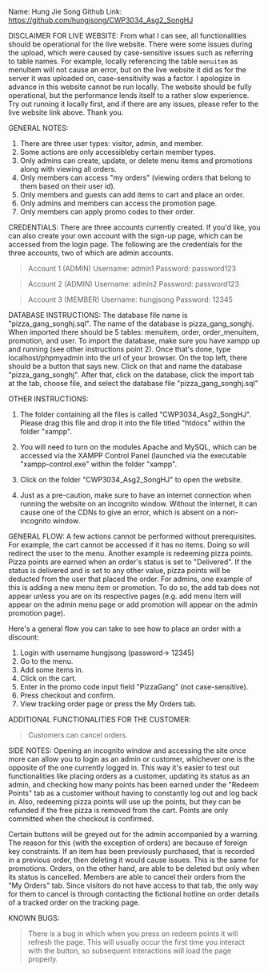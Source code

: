 Name: Hung Jie Song
Github Link: https://github.com/hungjsong/CWP3034_Asg2_SongHJ

DISCLAIMER FOR LIVE WEBSITE:
From what I can see, all functionalities should be operational for the live website. There were some issues during the upload,
which were caused by case-sensitive issues such as referring to table names. For example, locally referencing the table
`menuitem` as menuItem will not cause an error, but on the live website it did as for the server it was uploaded on,
case-sensitivity was a factor. I apologize in advance in this website cannot be run locally. The website should be fully operational,
but the performance lends itself to a rather slow experience. Try out running it locally first, and if there are any issues,
please refer to the live website link above. Thank you.

GENERAL NOTES:

1. There are three user types: visitor, admin, and member.
2. Some actions are only accessibleby certain member types.
3. Only admins can create, update, or delete menu items and promotions along with viewing all orders.
4. Only members can access "my orders" (viewing orders that belong to them based on their user id).
5. Only members and guests can add items to cart and place an order.
6. Only admins and members can access the promotion page.
7. Only members can apply promo codes to their order.

CREDENTIALS:
There are three accounts currently created. If you'd like, you can also create your own account with the sign-up page,
which can be accessed from the login page. The following are the credentials for the three accounts, two of which
are admin accounts.

> Account 1 (ADMIN)
> Username: admin1
> Password: password123

> Account 2 (ADMIN)
> Username: admin2
> Password: password123

> Account 3 (MEMBER)
> Username: hungjsong
> Password: 12345

DATABASE INSTRUCTIONS:
The database file name is "pizza_gang_songhj.sql". The name of the database is pizza_gang_songhj.
When imported there should be 5 tables: menuitem, order, order_menuitem, promotion, and user. To import the database,
make sure you have xampp up and running (see other instructions point 2). Once that's done,
type localhost/phpmyadmin into the url of your browser. On the top left, there should be a button that says new.
Click on that and name the database "pizza_gang_songhj". After that, click on the database, click the import tab at the tab,
choose file, and select the database file "pizza_gang_songhj.sql"

OTHER INSTRUCTIONS:

1. The folder containing all the files is called "CWP3034_Asg2_SongHJ". Please drag this file and drop it
   into the file titled "htdocs" within the folder "xampp".

2. You will need to turn on the modules Apache and MySQL, which can be accessed via the XAMPP Control Panel
   (launched via the executable "xampp-control.exe" within the folder "xampp".

3. Click on the folder "CWP3034_Asg2_SongHJ" to open the website.

4. Just as a pre-caution, make sure to have an internet connection when running the website on an incognito window.
   Without the internet, it can cause one of the CDNs to give an error, which is absent on a non-incognito window.

GENERAL FLOW:
A few actions cannot be performed without prerequisites. For example, the cart cannot be accessed if it has no items.
Doing so will redirect the user to the menu. Another example is redeeming pizza points. Pizza points are earned when
an order's status is set to "Delivered". If the status is delivered and is set to any other value, pizza points will
be deducted from the user that placed the order. For admins, one example of this is adding a new menu item or promotion.
To do so, the add tab does not appear unless you are on its respective pages (e.g. add menu item will appear on the
admin menu page or add promotion will appear on the admin promotion page).

Here's a general flow you can take to see how to place an order with a discount:

1. Login with username hungjsong (password-> 12345)
2. Go to the menu.
3. Add some items in.
4. Click on the cart.
5. Enter in the promo code input field "PizzaGang" (not case-sensitive).
6. Press checkout and confirm.
7. View tracking order page or press the My Orders tab.

ADDITIONAL FUNCTIONALITIES FOR THE CUSTOMER:

> Customers can cancel orders.

SIDE NOTES:
Opening an incognito window and accessing the site once more can allow you to login as an admin or customer,
whichever one is the opposite of the one currently logged in. This way it's easier to test out functionalities like
placing orders as a customer, updating its status as an admin, and checking how many points has been earned under the
"Redeem Points" tab as a customer without having to constantly log out and log back in. Also, redeeming pizza points
will use up the points, but they can be refunded if the free pizza is removed from the cart. Points are only committed
when the checkout is confirmed.

Certain buttons will be greyed out for the admin accompanied by a warning. The reason for this (with the exception of orders)
are because of foreign key constraints. If an item has been previously purchased, that is recorded in a previous order,
then deleting it would cause issues. This is the same for promotions. Orders, on the other hand, are able to be deleted but
only when its status is cancelled. Members are able to cancel their orders from the "My Orders" tab. Since visitors do not
have access to that tab, the only way for them to cancel is through contacting the fictional hotline on order details
of a tracked order on the tracking page.

KNOWN BUGS:

> There is a bug in which when you press on redeem points it will refresh the page. This will usually occur the first time you
> interact with the button, so subsequent interactions will load the page properly.
